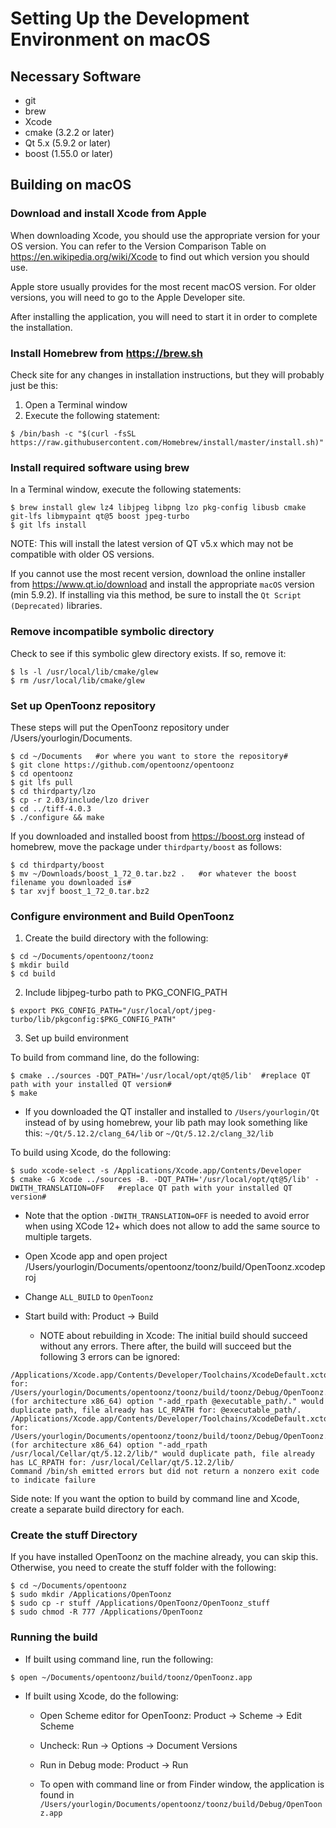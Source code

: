 
# Setting Up the Development Environment on macOS

## Necessary Software

- git
- brew
- Xcode
- cmake (3.2.2 or later)
- Qt 5.x (5.9.2 or later)
- boost (1.55.0 or later)

## Building on macOS

### Download and install Xcode from Apple

When downloading Xcode, you should use the appropriate version for your OS version.  You can refer to the Version Comparison Table on https://en.wikipedia.org/wiki/Xcode to find out which version you should use.

Apple store usually provides for the most recent macOS version.  For older versions, you will need to go to the Apple Developer site.

After installing the application, you will need to start it in order to complete the installation.

### Install Homebrew from https://brew.sh

Check site for any changes in installation instructions, but they will probably just be this:

1. Open a Terminal window
2. Execute the following statement:
```
$ /bin/bash -c "$(curl -fsSL https://raw.githubusercontent.com/Homebrew/install/master/install.sh)"
```

### Install required software using brew

In a Terminal window, execute the following statements:
```
$ brew install glew lz4 libjpeg libpng lzo pkg-config libusb cmake git-lfs libmypaint qt@5 boost jpeg-turbo
$ git lfs install
```

NOTE: This will install the latest version of QT v5.x which may not be compatible with older OS versions.

If you cannot use the most recent version, download the online installer from https://www.qt.io/download and install the appropriate `macOS` version (min 5.9.2).  If installing via this method, be sure to install the `Qt Script (Deprecated)` libraries.

### Remove incompatible symbolic directory
Check to see if this symbolic glew directory exists. If so, remove it:
```
$ ls -l /usr/local/lib/cmake/glew
$ rm /usr/local/lib/cmake/glew
```

### Set up OpenToonz repository

These steps will put the OpenToonz repository under /Users/yourlogin/Documents.
```
$ cd ~/Documents   #or where you want to store the repository#
$ git clone https://github.com/opentoonz/opentoonz
$ cd opentoonz
$ git lfs pull
$ cd thirdparty/lzo
$ cp -r 2.03/include/lzo driver
$ cd ../tiff-4.0.3
$ ./configure && make
```

If you downloaded and installed boost from https://boost.org instead of homebrew, move the package under `thirdparty/boost` as follows: 
```
$ cd thirdparty/boost
$ mv ~/Downloads/boost_1_72_0.tar.bz2 .   #or whatever the boost filename you downloaded is#
$ tar xvjf boost_1_72_0.tar.bz2
```

### Configure environment and Build OpenToonz

1. Create the build directory with the following:
```
$ cd ~/Documents/opentoonz/toonz
$ mkdir build
$ cd build
```
2. Include libjpeg-turbo path to PKG_CONFIG_PATH

```
$ export PKG_CONFIG_PATH="/usr/local/opt/jpeg-turbo/lib/pkgconfig:$PKG_CONFIG_PATH"
```

3. Set up build environment

To build from command line, do the following:
```
$ cmake ../sources -DQT_PATH='/usr/local/opt/qt@5/lib'  #replace QT path with your installed QT version#
$ make
```
- If you downloaded the QT installer and installed to `/Users/yourlogin/Qt` instead of by using homebrew, your lib path may look something like this: `~/Qt/5.12.2/clang_64/lib` or `~/Qt/5.12.2/clang_32/lib`

To build using Xcode, do the following:
```
$ sudo xcode-select -s /Applications/Xcode.app/Contents/Developer
$ cmake -G Xcode ../sources -B. -DQT_PATH='/usr/local/opt/qt@5/lib' -DWITH_TRANSLATION=OFF   #replace QT path with your installed QT version#
```
- Note that the option `-DWITH_TRANSLATION=OFF` is needed to avoid error when using XCode 12+ which does not allow to add the same source to multiple targets.
- Open Xcode app and open project /Users/yourlogin/Documents/opentoonz/toonz/build/OpenToonz.xcodeproj
- Change `ALL_BUILD` to `OpenToonz`
- Start build with: Product -> Build

    - NOTE about rebuilding in Xcode: The initial build should succeed without any errors.  There after, the build will succeed but the following 3 errors can be ignored:

```
/Applications/Xcode.app/Contents/Developer/Toolchains/XcodeDefault.xctoolchain/usr/bin/install_name_tool: for: /Users/yourlogin/Documents/opentoonz/toonz/build/toonz/Debug/OpenToonz.app/Contents/MacOS/OpenToonz (for architecture x86_64) option "-add_rpath @executable_path/." would duplicate path, file already has LC_RPATH for: @executable_path/.
/Applications/Xcode.app/Contents/Developer/Toolchains/XcodeDefault.xctoolchain/usr/bin/install_name_tool: for: /Users/yourlogin/Documents/opentoonz/toonz/build/toonz/Debug/OpenToonz.app/Contents/MacOS/OpenToonz (for architecture x86_64) option "-add_rpath /usr/local/Cellar/qt/5.12.2/lib/" would duplicate path, file already has LC_RPATH for: /usr/local/Cellar/qt/5.12.2/lib/
Command /bin/sh emitted errors but did not return a nonzero exit code to indicate failure
```

Side note: If you want the option to build by command line and Xcode, create a separate build directory for each.

### Create the stuff Directory

If you have installed OpenToonz on the machine already, you can skip this.  Otherwise, you need to create the stuff folder with the following:
```
$ cd ~/Documents/opentoonz
$ sudo mkdir /Applications/OpenToonz
$ sudo cp -r stuff /Applications/OpenToonz/OpenToonz_stuff
$ sudo chmod -R 777 /Applications/OpenToonz
```

### Running the build

- If built using command line, run the following:
```
$ open ~/Documents/opentoonz/build/toonz/OpenToonz.app
```

- If built using Xcode, do the following:

    - Open Scheme editor for OpenToonz: Product -> Scheme -> Edit Scheme
    - Uncheck: Run -> Options -> Document Versions
    - Run in Debug mode: Product -> Run

    - To open with command line or from Finder window, the application is found in `/Users/yourlogin/Documents/opentoonz/toonz/build/Debug/OpenToonz.app`
